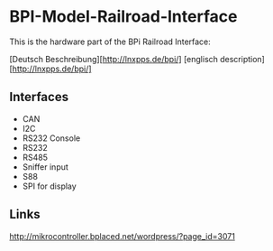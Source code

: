 BPI-Model-Railroad-Interface
============================

This is the hardware part of the BPi Railroad Interface:

[Deutsch Beschreibung][http://lnxpps.de/bpi/]
[englisch description][http://lnxpps.de/bpi/]


Interfaces 
----------

- CAN
- I2C
- RS232 Console
- RS232
- RS485
- Sniffer input
- S88
- SPI for display

Links
-----
http://mikrocontroller.bplaced.net/wordpress/?page_id=3071

